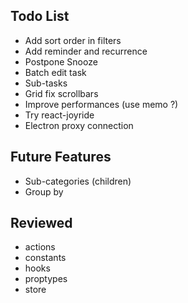 ## Todo List

* Add sort order in filters
* Add reminder and recurrence
* Postpone Snooze
* Batch edit task
* Sub-tasks
* Grid fix scrollbars
* Improve performances (use memo ?)
* Try react-joyride
* Electron proxy connection

## Future Features

* Sub-categories (children)
* Group by

## Reviewed

* actions
* constants
* hooks
* proptypes
* store